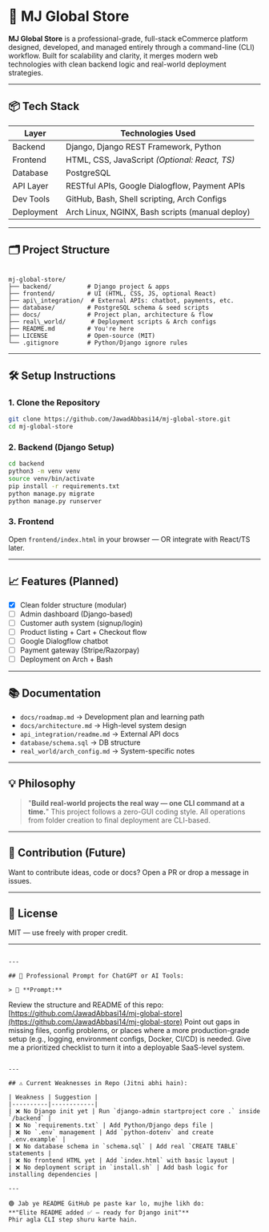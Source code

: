 
# 🛒 MJ Global Store

**MJ Global Store** is a professional-grade, full-stack eCommerce platform designed, developed, and managed entirely through a command-line (CLI) workflow. Built for scalability and clarity, it merges modern web technologies with clean backend logic and real-world deployment strategies.

---

## 📦 Tech Stack

| Layer       | Technologies Used                              |
|-------------|-------------------------------------------------|
| Backend     | Django, Django REST Framework, Python           |
| Frontend    | HTML, CSS, JavaScript *(Optional: React, TS)*   |
| Database    | PostgreSQL                                      |
| API Layer   | RESTful APIs, Google Dialogflow, Payment APIs   |
| Dev Tools   | GitHub, Bash, Shell scripting, Arch Configs     |
| Deployment  | Arch Linux, NGINX, Bash scripts (manual deploy) |

---

## 🗂️ Project Structure

```

mj-global-store/
├── backend/          # Django project & apps
├── frontend/         # UI (HTML, CSS, JS, optional React)
├── api\_integration/  # External APIs: chatbot, payments, etc.
├── database/         # PostgreSQL schema & seed scripts
├── docs/             # Project plan, architecture & flow
├── real\_world/       # Deployment scripts & Arch configs
├── README.md         # You're here
├── LICENSE           # Open-source (MIT)
└── .gitignore        # Python/Django ignore rules

````

---

## 🛠️ Setup Instructions

### 1. Clone the Repository
```bash
git clone https://github.com/JawadAbbasi14/mj-global-store.git
cd mj-global-store
````

### 2. Backend (Django Setup)

```bash
cd backend
python3 -m venv venv
source venv/bin/activate
pip install -r requirements.txt
python manage.py migrate
python manage.py runserver
```

### 3. Frontend

Open `frontend/index.html` in your browser — OR integrate with React/TS later.

---

## 📈 Features (Planned)

* [x] Clean folder structure (modular)
* [ ] Admin dashboard (Django-based)
* [ ] Customer auth system (signup/login)
* [ ] Product listing + Cart + Checkout flow
* [ ] Google Dialogflow chatbot
* [ ] Payment gateway (Stripe/Razorpay)
* [ ] Deployment on Arch + Bash

---

## 📚 Documentation

* `docs/roadmap.md` → Development plan and learning path
* `docs/architecture.md` → High-level system design
* `api_integration/readme.md` → External API docs
* `database/schema.sql` → DB structure
* `real_world/arch_config.md` → System-specific notes

---

## 💡 Philosophy

> "**Build real-world projects the real way — one CLI command at a time.**"
> This project follows a zero-GUI coding style. All operations from folder creation to final deployment are CLI-based.

---

## 🧠 Contribution (Future)

Want to contribute ideas, code or docs? Open a PR or drop a message in issues.

---

## 📄 License

MIT — use freely with proper credit.

---

```

---

## 🤖 Professional Prompt for ChatGPT or AI Tools:

> 🧠 **Prompt:**  
```

Review the structure and README of this repo: [https://github.com/JawadAbbasi14/mj-global-store](https://github.com/JawadAbbasi14/mj-global-store)
Point out gaps in missing files, config problems, or places where a more production-grade setup (e.g., logging, environment configs, Docker, CI/CD) is needed. Give me a prioritized checklist to turn it into a deployable SaaS-level system.

```

---

## ⚠️ Current Weaknesses in Repo (Jitni abhi hain):

| Weakness | Suggestion |
|----------|------------|
| ❌ No Django init yet | Run `django-admin startproject core .` inside `/backend` |
| ❌ No `requirements.txt` | Add Python/Django deps file |
| ❌ No `.env` management | Add `python-dotenv` and create `.env.example` |
| ❌ No database schema in `schema.sql` | Add real `CREATE TABLE` statements |
| ❌ No frontend HTML yet | Add `index.html` with basic layout |
| ❌ No deployment script in `install.sh` | Add bash logic for installing dependencies |

---

🟢 Jab ye README GitHub pe paste kar lo, mujhe likh do:  
**"Elite README added ✅ — ready for Django init"**  
Phir agla CLI step shuru karte hain.
```
